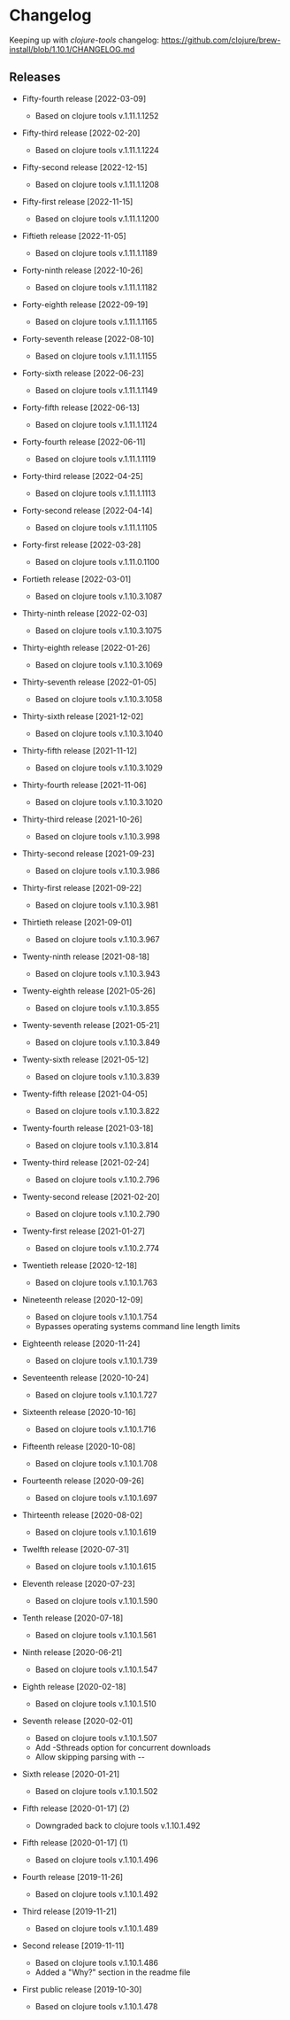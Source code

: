 # Changelog

Keeping up with _clojure-tools_ changelog:
https://github.com/clojure/brew-install/blob/1.10.1/CHANGELOG.md


## Releases

- Fifty-fourth release [2022-03-09]
    - Based on clojure tools v.1.11.1.1252

- Fifty-third release [2022-02-20]
    - Based on clojure tools v.1.11.1.1224

- Fifty-second release [2022-12-15]
    - Based on clojure tools v.1.11.1.1208

- Fifty-first release [2022-11-15]
    - Based on clojure tools v.1.11.1.1200

- Fiftieth release [2022-11-05]
    - Based on clojure tools v.1.11.1.1189

- Forty-ninth release [2022-10-26]
    - Based on clojure tools v.1.11.1.1182

- Forty-eighth release [2022-09-19]
    - Based on clojure tools v.1.11.1.1165

- Forty-seventh release [2022-08-10]
    - Based on clojure tools v.1.11.1.1155

- Forty-sixth release [2022-06-23]
    - Based on clojure tools v.1.11.1.1149

- Forty-fifth release [2022-06-13]
    - Based on clojure tools v.1.11.1.1124

- Forty-fourth release [2022-06-11]
    - Based on clojure tools v.1.11.1.1119

- Forty-third release [2022-04-25]
    - Based on clojure tools v.1.11.1.1113

- Forty-second release [2022-04-14]
    - Based on clojure tools v.1.11.1.1105

- Forty-first release [2022-03-28]
    - Based on clojure tools v.1.11.0.1100

- Fortieth release [2022-03-01]
    - Based on clojure tools v.1.10.3.1087

- Thirty-ninth release [2022-02-03]
    - Based on clojure tools v.1.10.3.1075

- Thirty-eighth release [2022-01-26]
    - Based on clojure tools v.1.10.3.1069

- Thirty-seventh release [2022-01-05]
    - Based on clojure tools v.1.10.3.1058

- Thirty-sixth release [2021-12-02]
    - Based on clojure tools v.1.10.3.1040

- Thirty-fifth release [2021-11-12]
    - Based on clojure tools v.1.10.3.1029

- Thirty-fourth release [2021-11-06]
    - Based on clojure tools v.1.10.3.1020

- Thirty-third release [2021-10-26]
    - Based on clojure tools v.1.10.3.998

- Thirty-second release [2021-09-23]
    - Based on clojure tools v.1.10.3.986

- Thirty-first release [2021-09-22]
    - Based on clojure tools v.1.10.3.981

- Thirtieth release [2021-09-01]
    - Based on clojure tools v.1.10.3.967

- Twenty-ninth release [2021-08-18]
    - Based on clojure tools v.1.10.3.943

- Twenty-eighth release [2021-05-26]
    - Based on clojure tools v.1.10.3.855

- Twenty-seventh release [2021-05-21]
    - Based on clojure tools v.1.10.3.849

- Twenty-sixth release [2021-05-12]
    - Based on clojure tools v.1.10.3.839

- Twenty-fifth release [2021-04-05]
    - Based on clojure tools v.1.10.3.822

- Twenty-fourth release [2021-03-18]
    - Based on clojure tools v.1.10.3.814

- Twenty-third release [2021-02-24]
    - Based on clojure tools v.1.10.2.796

- Twenty-second release [2021-02-20]
    - Based on clojure tools v.1.10.2.790

- Twenty-first release [2021-01-27]
    - Based on clojure tools v.1.10.2.774

- Twentieth release [2020-12-18]
    - Based on clojure tools v.1.10.1.763

- Nineteenth release [2020-12-09]
    - Based on clojure tools v.1.10.1.754
    - Bypasses operating systems command line length limits

- Eighteenth release [2020-11-24]
    - Based on clojure tools v.1.10.1.739
    
- Seventeenth release [2020-10-24]
    - Based on clojure tools v.1.10.1.727

- Sixteenth release [2020-10-16]
    - Based on clojure tools v.1.10.1.716

- Fifteenth release [2020-10-08]
    - Based on clojure tools v.1.10.1.708

- Fourteenth release [2020-09-26]
    - Based on clojure tools v.1.10.1.697

- Thirteenth release [2020-08-02]
    - Based on clojure tools v.1.10.1.619
 
- Twelfth release [2020-07-31]
    - Based on clojure tools v.1.10.1.615
 
- Eleventh release [2020-07-23]
    - Based on clojure tools v.1.10.1.590

- Tenth release [2020-07-18]
    - Based on clojure tools v.1.10.1.561

- Ninth release [2020-06-21]
    - Based on clojure tools v.1.10.1.547

- Eighth release [2020-02-18]
    - Based on clojure tools v.1.10.1.510

- Seventh release [2020-02-01]
    - Based on clojure tools v.1.10.1.507
    - Add -Sthreads option for concurrent downloads
    - Allow skipping parsing with --

- Sixth release [2020-01-21]
    - Based on clojure tools v.1.10.1.502

- Fifth release [2020-01-17] (2)
    - Downgraded back to clojure tools v.1.10.1.492

- Fifth release [2020-01-17] (1)
    - Based on clojure tools v.1.10.1.496

- Fourth release [2019-11-26]
    - Based on clojure tools v.1.10.1.492

- Third release [2019-11-21]
    - Based on clojure tools v.1.10.1.489

- Second release [2019-11-11]
    - Based on clojure tools v.1.10.1.486
    - Added a "Why?" section in the readme file

- First public release [2019-10-30]
    - Based on clojure tools v.1.10.1.478
